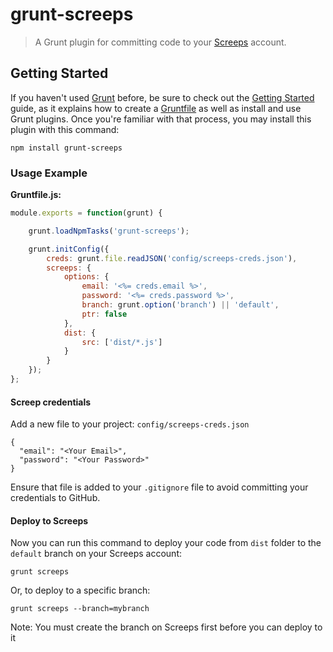 # grunt-screeps

> A Grunt plugin for committing code to your [Screeps](https://screeps.com) account.

## Getting Started
If you haven't used [Grunt](http://gruntjs.com/) before, be sure to check out the [Getting Started](http://gruntjs.com/getting-started) guide, as it explains how to create a [Gruntfile](http://gruntjs.com/sample-gruntfile) as well as install and use Grunt plugins. Once you're familiar with that process, you may install this plugin with this command:

```shell
npm install grunt-screeps
```

### Usage Example

**Gruntfile.js:**
```js
module.exports = function(grunt) {

    grunt.loadNpmTasks('grunt-screeps');

    grunt.initConfig({
        creds: grunt.file.readJSON('config/screeps-creds.json'),
        screeps: {
            options: {
                email: '<%= creds.email %>',
                password: '<%= creds.password %>',
                branch: grunt.option('branch') || 'default',
                ptr: false
            },
            dist: {
                src: ['dist/*.js']
            }
        }
    });
};
```

#### Screep credentials

Add a new file to your project: `config/screeps-creds.json`

```
{
  "email": "<Your Email>",
  "password": "<Your Password>"
}
```

Ensure that file is added to your `.gitignore` file to avoid committing your credentials to GitHub.

#### Deploy to Screeps

Now you can run this command to deploy your code from `dist` folder to the `default` branch on your Screeps account:

```
grunt screeps
```

Or, to deploy to a specific branch:

```
grunt screeps --branch=mybranch
```

Note: You must create the branch on Screeps first before you can deploy to it
